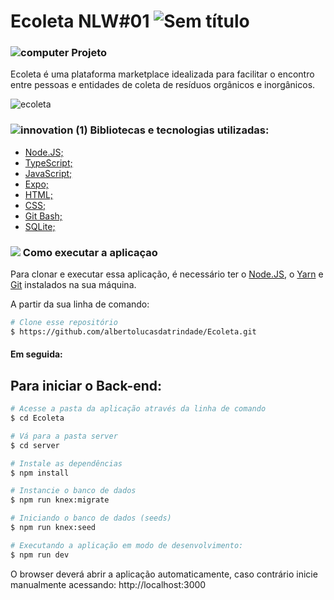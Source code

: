 # Ecoleta NLW#01  ![Sem título](https://user-images.githubusercontent.com/38790522/87840868-3d66cf00-c878-11ea-9660-9784fc035be2.png)
                                                                                                                                                                                   
###   ![computer](https://user-images.githubusercontent.com/38790522/87855074-4f825500-c8ec-11ea-8bfb-604cd6efc3ae.png) Projeto
Ecoleta é uma plataforma marketplace idealizada para facilitar o encontro entre pessoas e entidades de coleta de resíduos orgânicos e inorgânicos.

![ecoleta](https://user-images.githubusercontent.com/38790522/87840292-473b0300-c875-11ea-80b7-dfbf8e87a43c.png)


###  ![innovation (1)](https://user-images.githubusercontent.com/38790522/87854016-024eb500-c8e5-11ea-8d88-379cc4341e51.png) Bibliotecas e tecnologias utilizadas: 
- [Node.JS;](https://nodejs.org/en/)
- [TypeScript;](https://www.typescriptlang.org/)
- [JavaScript;](https://www.javascript.com/)
- [Expo;](https://expo.io/)
- [HTML;](https://developer.mozilla.org/pt-BR/docs/Web/HTML)
- [CSS;](https://developer.mozilla.org/pt-BR/docs/Web/CSS)
- [Git Bash;](https://gitforwindows.org/)
- [SQLite;](https://www.sqlite.org/index.html)

### <img src="https://img.icons8.com/color/30/000000/command-line.png"/> Como executar a aplicaçao
Para clonar e executar essa aplicação, é necessário ter o [Node.JS](https://nodejs.org/en/), o [Yarn](https://yarnpkg.com/) e [Git](https://gitforwindows.org/) instalados na sua máquina.
 
A partir da sua linha de comando:

```sh
# Clone esse repositório
$ https://github.com/albertolucasdatrindade/Ecoleta.git
```

#### Em seguida:

## Para iniciar o Back-end:

```sh
# Acesse a pasta da aplicação através da linha de comando
$ cd Ecoleta

# Vá para a pasta server
$ cd server

# Instale as dependências
$ npm install

# Instancie o banco de dados
$ npm run knex:migrate

# Iniciando o banco de dados (seeds)
$ npm run knex:seed

# Executando a aplicação em modo de desenvolvimento:
$ npm run dev
```
O browser deverá abrir a aplicação automaticamente, caso contrário inicie manualmente acessando: http://localhost:3000
